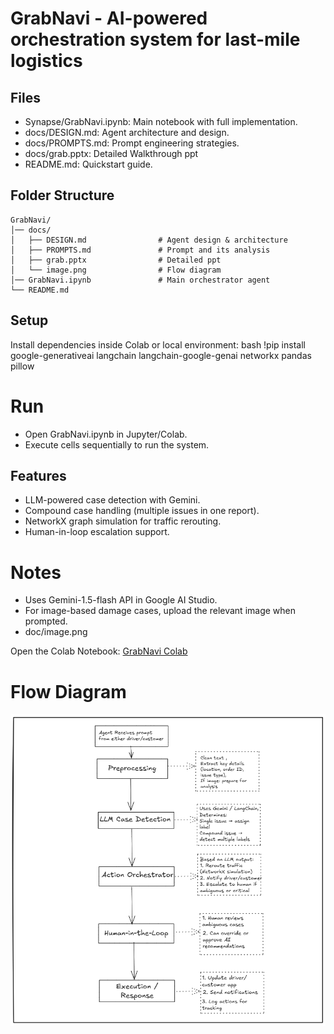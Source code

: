 # GrabNavi - AI-powered orchestration system for last-mile logistics

## Files
- Synapse/GrabNavi.ipynb: Main notebook with full implementation.
- docs/DESIGN.md: Agent architecture and design.
- docs/PROMPTS.md: Prompt engineering strategies.
- docs/grab.pptx: Detailed Walkthrough ppt
- README.md: Quickstart guide.

## Folder Structure
```
GrabNavi/
│── docs/
│   ├── DESIGN.md                # Agent design & architecture
│   ├── PROMPTS.md               # Prompt and its analysis
│   ├── grab.pptx                # Detailed ppt           
│   └── image.png                # Flow diagram
│── GrabNavi.ipynb               # Main orchestrator agent
└── README.md
```

## Setup
Install dependencies inside Colab or local environment:
bash
!pip install google-generativeai langchain langchain-google-genai networkx pandas pillow


# Run
- Open GrabNavi.ipynb in Jupyter/Colab.
- Execute cells sequentially to run the system.

## Features
- LLM-powered case detection with Gemini.
- Compound case handling (multiple issues in one report).
- NetworkX graph simulation for traffic rerouting.
- Human-in-loop escalation support.


# Notes 
- Uses Gemini-1.5-flash API in Google AI Studio.
- For image-based damage cases, upload the relevant image when prompted.
- doc/image.png

Open the Colab Notebook: [GrabNavi Colab](https://colab.research.google.com/drive/1s5RgnjcO1Feup_5DhT8BFmP3iK8n4-75?usp=sharing)  

# Flow Diagram
![GrabNavi Flow](doc/image.png)
